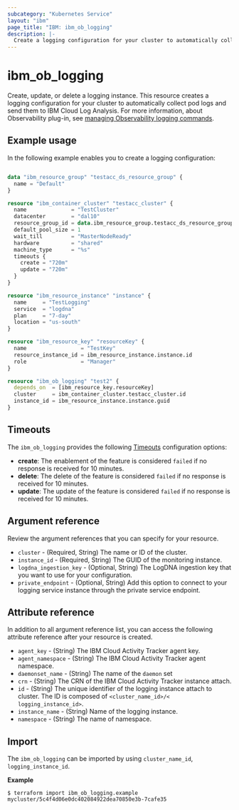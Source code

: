 ```yaml
---
subcategory: "Kubernetes Service"
layout: "ibm"
page_title: "IBM: ibm_ob_logging"
description: |-
  Create a logging configuration for your cluster to automatically collect pod logs and send them to IBM Log Analysis.
---
```


# ibm_ob_logging
Create, update, or delete a logging instance. This resource creates a logging configuration for your cluster to automatically collect pod logs and send them to IBM Cloud Log Analysis. For more information, about Observability plug-in, see [managing  Observability logging commands](https://cloud.ibm.com/docs/containers?topic=containers-observability_cli).

## Example usage
In the following example enables you to create a logging configuration:

```terraform

data "ibm_resource_group" "testacc_ds_resource_group" {
  name = "Default"
}

resource "ibm_container_cluster" "testacc_cluster" {
  name              = "TestCluster"
  datacenter        = "dal10"
  resource_group_id = data.ibm_resource_group.testacc_ds_resource_group.id
  default_pool_size = 1
  wait_till         = "MasterNodeReady"
  hardware          = "shared"
  machine_type      = "%s"
  timeouts {
    create = "720m"
    update = "720m"
  }
}

resource "ibm_resource_instance" "instance" {
  name     = "TestLogging"
  service  = "logdna"
  plan     = "7-day"
  location = "us-south"
}

resource "ibm_resource_key" "resourceKey" {
  name                 = "TestKey"
  resource_instance_id = ibm_resource_instance.instance.id
  role                 = "Manager"
}

resource "ibm_ob_logging" "test2" {
  depends_on  = [ibm_resource_key.resourceKey]
  cluster     = ibm_container_cluster.testacc_cluster.id
  instance_id = ibm_resource_instance.instance.guid
}

```

## Timeouts

The `ibm_ob_logging` provides the following [Timeouts](https://www.terraform.io/docs/configuration/resources.html#timeouts) configuration options:

- **create**: The enablement of the feature is considered `failed` if no response is received for 10 minutes.
- **delete**: The delete of the feature is considered `failed` if no response is received for 10 minutes. 
- **update**: The update of the feature is considered `failed` if no response is received for 10 minutes. 


## Argument reference
Review the argument references that you can specify for your resource. 

- `cluster` - (Required, String) The name or ID of the cluster.
- `instance_id` - (Required, String) The GUID of the monitoring instance.
- `logdna_ingestion_key` - (Optional, String) The LogDNA ingestion key that you want to use for your configuration.
- `private_endpoint` - (Optional, String) Add this option to connect to your logging service instance through the private service endpoint.

## Attribute reference
In addition to all argument reference list, you can access the following attribute reference after your resource is created.

- `agent_key` - (String) The IBM Cloud Activity Tracker agent key.
- `agent_namespace` - (String) The IBM Cloud Activity Tracker agent namespace.
- `daemonset_name` - (String) The name of the `daemon` set
- `crn` - (String) The CRN of the IBM Cloud Activity Tracker instance attach.
- `id` - (String) The unique identifier of the logging instance attach to cluster. The ID is composed of `<cluster_name_id>/< logging_instance_id>`.
- `instance_name` - (String) Name of the logging instance.
- `namespace` - (String) The name of namespace.


## Import
The `ibm_ob_logging` can be imported by using `cluster_name_id`, `logging_instance_id`.

**Example**

```
$ terraform import ibm_ob_logging.example mycluster/5c4f4d06e0dc402084922dea70850e3b-7cafe35
```

